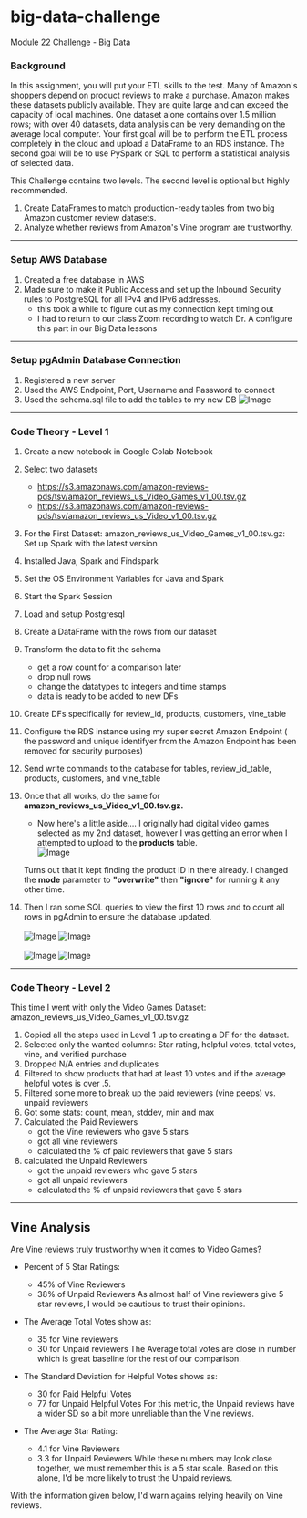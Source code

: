 # big-data-challenge
Module 22 Challenge - Big Data

### Background
In this assignment, you will put your ETL skills to the test. Many of Amazon's shoppers depend on product reviews to make a purchase. Amazon makes these datasets publicly available. They are quite large and can exceed the capacity of local machines. One dataset alone contains over 1.5 million rows; with over 40 datasets, data analysis can be very demanding on the average local computer. Your first goal will be to perform the ETL process completely in the cloud and upload a DataFrame to an RDS instance. The second goal will be to use PySpark or SQL to perform a statistical analysis of selected data.

This Challenge contains two levels. The second level is optional but highly recommended.
1. Create DataFrames to match production-ready tables from two big Amazon customer review datasets.
2. Analyze whether reviews from Amazon's Vine program are trustworthy.
<hr>

### Setup AWS Database
1. Created a free database in AWS
2. Made sure to make it Public Access and set up the Inbound Security rules to PostgreSQL for all IPv4 and IPv6 addresses. 
    * this took a while to figure out as my connection kept timing out
    * I had to return to our class Zoom recording to watch Dr. A configure this part in our Big Data lessons
<hr>    

### Setup pgAdmin Database Connection
1. Registered a new server
2. Used the AWS Endpoint, Port, Username and Password to connect
3. Used the schema.sql file to add the tables to my new DB
![Image](/Images/postgresql%20DB%20schema%20for%20tables1.jpg)
<hr>

### Code Theory - Level 1
1. Create a new notebook in Google Colab Notebook
2. Select two datasets
    * https://s3.amazonaws.com/amazon-reviews-pds/tsv/amazon_reviews_us_Video_Games_v1_00.tsv.gz
    * https://s3.amazonaws.com/amazon-reviews-pds/tsv/amazon_reviews_us_Video_v1_00.tsv.gz
3. For the First Dataset: amazon_reviews_us_Video_Games_v1_00.tsv.gz: Set up Spark with the latest version
4. Installed Java, Spark and Findspark
5. Set the OS Environment Variables for Java and Spark
6. Start the Spark Session
7. Load and setup Postgresql
8. Create a DataFrame with the rows from our dataset
9. Transform the data to fit the schema
    * get a row count for a comparison later
    * drop null rows
    * change the datatypes to integers and time stamps
    * data is ready to be added to new DFs 
10. Create DFs specifically for review_id, products, customers, vine_table
11. Configure the RDS instance using my super secret Amazon Endpoint ( the password and unique identifyer from the Amazon Endpoint has been removed for security purposes)
12. Send write commands to the database for tables, review_id_table, products, customers, and vine_table
13. Once that all works, do the same for **amazon_reviews_us_Video_v1_00.tsv.gz.**
    * Now here's a little aside.... I originally had digital video games selected as my 2nd dataset, however I was getting an error when I attempted to upload to the **products** table. <br/>
    ![Image](/Images/RDS%20write%20duplicate%20error%20with%20red%20box.jpg)<br/>

    Turns out that it kept finding the product ID in there already.  I changed the **mode** parameter to **"overwrite"** then **"ignore"** for running it any other time.
14. Then I ran some SQL queries to view the first 10 rows and to count all rows in pgAdmin to ensure the database updated.<br/><br/>
![Image](/Images/first%20pass%20-%20sql%20query%20for%20customers%20table.jpg) 
![Image](/Images/first%20pass%20-%20sql%20query%20for%20products%20table.jpg)<br/><br/>
![Image](/Images/first%20pass%20-%20sql%20query%20for%20review_id_table%20table.jpg) 
![Image](/Images/first%20pass%20-%20sql%20query%20for%20vine_table%20table.jpg)

<hr>

### Code Theory - Level 2

This time I went with only the Video Games Dataset: amazon_reviews_us_Video_Games_v1_00.tsv.gz
1. Copied all the steps used in Level 1 up to creating a DF for the dataset.
2. Selected only the wanted columns: Star rating, helpful votes, total votes, vine, and verified purchase
3. Dropped N/A entries and duplicates
4. Filtered to show products that had at least 10 votes and if the average helpful votes is over .5.
5. Filtered some more to break up the paid reviewers (vine peeps) vs. unpaid reviewers
6. Got some stats: count, mean, stddev, min and max
7. Calculated the Paid Reviewers
    * got the Vine reviewers who gave 5 stars
    * got all vine reviewers
    * calculated the % of paid reviewers that gave 5 stars
8. calculated the Unpaid Reviewers
    * got the unpaid reviewers who gave 5 stars
    * got all unpaid reviewers
    * calculated the % of unpaid reviewers that gave 5 stars

<hr>

## Vine Analysis

Are Vine reviews truly trustworthy when it comes to Video Games?

* Percent of 5 Star Ratings:
  * 45% of Vine Reviewers
  * 38% of Unpaid Reviewers
As almost half of Vine reviewers give 5 star reviews, I would be cautious to trust their opinions.

* The Average Total Votes show as:
  * 35 for Vine reviewers
  * 30 for Unpaid reviewers
The Average total votes are close in number which is great baseline for the rest of our comparison.

* The Standard Deviation for Helpful Votes shows as:
  *  30 for Paid Helpful Votes 
  *  77 for Unpaid Helpful Votes
For this metric, the Unpaid reviews have a wider SD so a bit more unreliable than the Vine reviews.
  
* The Average Star Rating:
  * 4.1 for Vine Reviewers
  * 3.3 for Unpaid Reviewers
While these numbers may look close together, we must remember this is a 5 star scale. Based on this alone, I'd be more likely to trust the Unpaid reviews.
  
With the information given below, I'd warn agains relying heavily on Vine reviews. 
